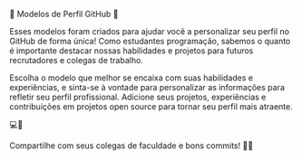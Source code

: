 🚀 Modelos de Perfil GitHub 🚀

Esses modelos foram criados para ajudar você a personalizar seu perfil no GitHub de forma única! Como estudantes programação, sabemos o quanto é importante destacar nossas habilidades e projetos para futuros recrutadores e colegas de trabalho.

Escolha o modelo que melhor se encaixa com suas habilidades e experiências, e sinta-se à vontade para personalizar as informações para refletir seu perfil profissional. Adicione seus projetos, experiências e contribuições em projetos open source para tornar seu perfil mais atraente.

💻🚀

Compartilhe com seus colegas de faculdade e bons commits! 📝✨

